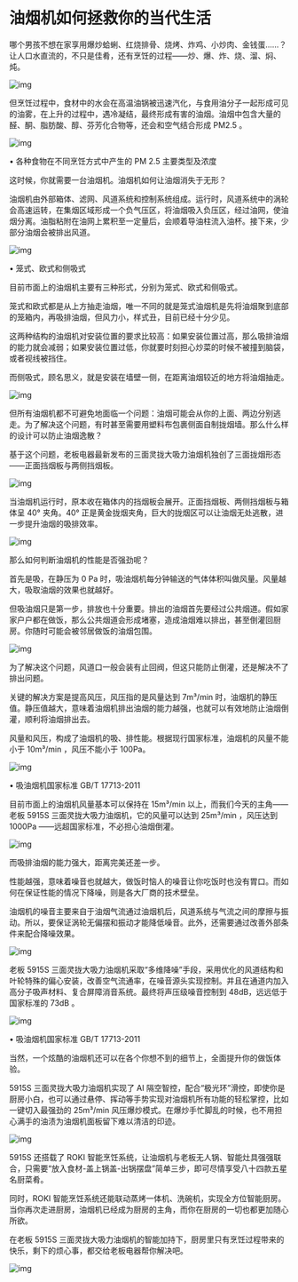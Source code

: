 # 油烟机如何拯救你的当代生活

哪个男孩不想在家享用爆炒蛤蜊、红烧排骨、烧烤、炸鸡、小炒肉、金钱蛋……？让人口水直流的，不只是佳肴，还有烹饪的过程——炒、爆、炸、烧、溜、焖、炖。

![img](https://i.loli.net/2021/10/06/PZRVy24ezCnj9pA.gif)

但烹饪过程中，食材中的水会在高温油锅被迅速汽化，与食用油分子一起形成可见的油雾，在上升的过程中，遇冷凝结，最终形成有害的油烟。油烟中包含大量的醛、酮、脂肪酸、醇、芬芳化合物等，还会和空气结合形成 PM2.5 。

![img](https://i.loli.net/2021/10/06/Qyun5gikVvNqHa6.jpg)

• 各种食物在不同烹饪方式中产生的 PM 2.5 主要类型及浓度

这时候，你就需要一台油烟机。油烟机如何让油烟消失于无形？

油烟机由外部箱体、滤网、风道系统和控制系统组成。运行时，风道系统中的涡轮会高速运转，在集烟区域形成一个负气压区，将油烟吸入负压区，经过油网，使油烟分离。油脂粘附在油网上累积至一定量后，会顺着导油柱流入油杯。接下来，少部分油烟会被排出风道。

![img](https://i.loli.net/2021/10/06/RbQEFPKoNaOrYSk.jpg)

• 笼式、欧式和侧吸式

目前市面上的油烟机主要有三种形式，分别为笼式、欧式和侧吸式。

笼式和欧式都是从上方抽走油烟，唯一不同的就是笼式油烟机是先将油烟聚到底部的笼箱内，再吸排油烟，但风力小，样式丑，目前已经十分少见。

这两种结构的油烟机对安装位置的要求比较高：如果安装位置过高，那么吸排油烟的能力就会减弱；如果安装位置过低，你就要时刻担心炒菜的时候不被撞到脑袋，或者视线被挡住。

而侧吸式，顾名思义，就是安装在墙壁一侧，在距离油烟较近的地方将油烟抽走。

![img](https://i.loli.net/2021/10/06/SonNkPlR56Q9YgO.jpg)

但所有油烟机都不可避免地面临一个问题：油烟可能会从你的上面、两边分别逃走。为了解决这个问题，有时甚至需要用塑料布包裹侧面自制拢烟墙。那么什么样的设计可以防止油烟逸散？

基于这个问题，老板电器最新发布的三面灵拢大吸力油烟机独创了三面拢烟形态——正面挡烟板与两侧挡烟板。

![img](https://i.loli.net/2021/10/06/FX1AgKHaTSznmil.jpg)

当油烟机运行时，原本收在箱体内的挡烟板会展开。正面挡烟板、两侧挡烟板与箱体呈 40° 夹角。40° 正是黄金拢烟夹角，巨大的拢烟区可以让油烟无处逃散，进一步提升油烟的吸排效率。

![img](https://i.loli.net/2021/10/06/KktmSochB1EznDT.jpg)

那么如何判断油烟机的性能是否强劲呢？

首先是吸，在静压为 0 Pa 时，吸油烟机每分钟输送的气体体积叫做风量。风量越大，吸取油烟的效果也就越好。

但吸油烟只是第一步，排放也十分重要。排出的油烟首先要经过公共烟道。假如家家户户都在做饭，那么公共烟道会形成堵塞，造成油烟难以排出，甚至倒灌回厨房。你随时可能会被邻居做饭的油烟包围。

![img](https://i.loli.net/2021/10/06/gGJIeYdEtlAFmTw.jpg)

为了解决这个问题，风道口一般会装有止回阀，但这只能防止倒灌，还是解决不了排出问题。

关键的解决方案是提高风压，风压指的是风量达到 7m³/min 时，油烟机的静压值。静压值越大，意味着油烟机排出油烟的能力越强，也就可以有效地防止油烟倒灌，顺利将油烟排出去。

风量和风压，构成了油烟机的吸、排性能。根据现行国家标准，油烟机的风量不能小于 10m³/min ，风压不能小于 100Pa。

![img](https://i.loli.net/2021/10/06/okpNYSj21459VDE.jpg)

• 吸油烟机国家标准 GB/T 17713-2011

目前市面上的油烟机风量基本可以保持在 15m³/min 以上，而我们今天的主角——老板 5915S 三面灵拢大吸力油烟机，它的风量可以达到 25m³/min ，风压达到 1000Pa ——远超国家标准，不必担心油烟倒灌。

![img](https://i.loli.net/2021/10/06/x1DXk4lWzavUBNf.gif)

而吸排油烟的能力强大，距离完美还差一步。

性能越强，意味着噪音也就越大，做饭时恼人的噪音让你吃饭时也没有胃口。而如何在保证性能的情况下降噪，则是各大厂商的技术壁垒。

油烟机的噪音主要来自于油烟气流通过油烟机后，风道系统与气流之间的摩擦与振动。所以，要保证涡轮无偏摆和振动才能降低噪音。此外，还需要通过改善外部条件来配合降噪效果。

![img](https://i.loli.net/2021/10/06/9FstoMuHXqlZ3fv.jpg)

老板 5915S 三面灵拢大吸力油烟机采取“多维降噪”手段，采用优化的风道结构和叶轮特殊的偏心安装，改善空气流通率，在噪音源头实现控制。并且在通道内加入高分子吸声材料、复合屏障消音系统。最终将声压级噪音控制到 48dB，远远低于国家标准的 73dB 。

![img](https://i.loli.net/2021/10/06/DEjQrPUN5ChoMfL.jpg)

• 吸油烟机国家标准 GB/T 17713-2011

当然，一个炫酷的油烟机还可以在各个你想不到的细节上，全面提升你的做饭体验。

5915S 三面灵拢大吸力油烟机实现了 AI 隔空智控，配合“极光环”滑控，即使你是厨房小白，也可以通过悬停、挥动等手势实现对油烟机所有功能的轻松掌控，比如一键切入最强劲的 25m³/min 风压爆炒模式。在爆炒手忙脚乱的时候，也不用担心满手的油渍为油烟机面板留下难以清洁的印迹。

![img](https://i.loli.net/2021/10/06/QcZIG1KLmC7gvX5.gif)

5915S 还搭载了 ROKI 智能烹饪系统，让油烟机与老板无人锅、智能灶具强强联合，只需要“放入食材-盖上锅盖-出锅摆盘”简单三步，即可尽情享受八十四款五星名厨菜肴。

同时，ROKI 智能烹饪系统还能联动蒸烤一体机、洗碗机，实现全方位智能厨房。当你再次走进厨房，油烟机已经成为厨房的主角，而你在厨房的一切也都更加随心所欲。

在老板 5915S 三面灵拢大吸力油烟机的智能加持下，厨房里只有烹饪过程带来的快乐，剩下的烦心事，都交给老板电器帮你解决吧。

![img](https://i.loli.net/2021/10/06/26iOeCfJyQn8M91.jpg)